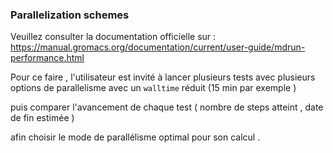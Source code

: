 ### Parallelization schemes 

Veuillez consulter la documentation officielle sur :     https://manual.gromacs.org/documentation/current/user-guide/mdrun-performance.html 

Pour ce faire , l'utilisateur est invité à lancer plusieurs tests avec plusieurs options de parallelisme  avec un ``walltime`` réduit (15 min par exemple )  

puis comparer l'avancement de chaque test ( nombre de steps atteint , date de fin estimée )  

afin  choisir le mode de parallélisme  optimal pour son  calcul  . 









